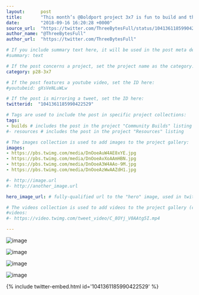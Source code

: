 ```yaml
---
layout:      post
title:       "This month’s @Boldport project 3x7 is fun to build and that glow is so pretty! #BoldportClub"
date:        "2018-09-16 16:20:28 +0000"
source_url:  "https://twitter.com/ThreeBytesFull/status/1041361185990422529"
author_name: "@ThreeBytesFull"
author_url:  "https://twitter.com/ThreeBytesFull"

# If you include summary text here, it will be used in the post meta description instead of an excerpt from the post body
#summary: text

# If the post concerns a project, set the project name as the category:
category: p28-3x7

# If the post features a youtube video, set the ID here:
#youtubeid: gXsVeNLuWLw

# If the post is mirroring a tweet, set the ID here:
twitterid:  "1041361185990422529"

# Tags are used to include the post in specific project collections:
tags:
- builds # includes the post in the project "Community Builds" listing
#- resources # includes the post in the project "Resources" listing

# The images collection is used to add images to the project gallery:
images:
- https://pbs.twimg.com/media/DnOoeAuW4AE8xYE.jpg
- https://pbs.twimg.com/media/DnOoeAvXoAAmHBN.jpg
- https://pbs.twimg.com/media/DnOoeA3W4AAo-9M.jpg
- https://pbs.twimg.com/media/DnOoeAzWwAAZdH1.jpg

#- http://image.url
#- http://another_image.url

hero_image_url: # fully-qualified url to the "hero" image, used in twitter cards for example

# The videos collection is used to add videos to the project gallery (currently only mp4):
#videos:
#- https://video.twimg.com/tweet_video/C_8OYj_V0AAtg5I.mp4

---
```


![image](https://pbs.twimg.com/media/DnOoeAuW4AE8xYE.jpg)

![image](https://pbs.twimg.com/media/DnOoeAvXoAAmHBN.jpg)

![image](https://pbs.twimg.com/media/DnOoeA3W4AAo-9M.jpg)

![image](https://pbs.twimg.com/media/DnOoeAzWwAAZdH1.jpg)

{% include twitter-embed.html id='1041361185990422529' %}


